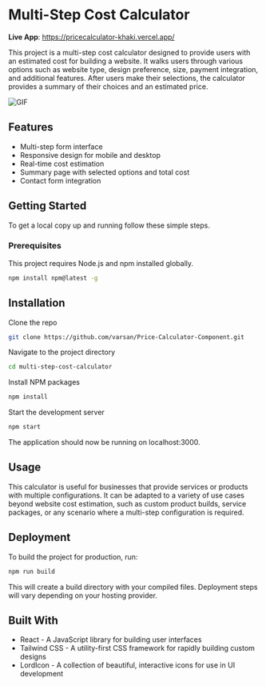# Multi-Step Cost Calculator

**Live App**: https://pricecalculator-khaki.vercel.app/

This project is a multi-step cost calculator designed to provide users with an estimated cost for building a website. It walks users through various options such as website type, design preference, size, payment integration, and additional features. After users make their selections, the calculator provides a summary of their choices and an estimated price.

![GIF](https://github.com/varsan-g/PriceCalculator/blob/master/PriceCalculatorGIF.gif)
## Features

- Multi-step form interface
- Responsive design for mobile and desktop
- Real-time cost estimation
- Summary page with selected options and total cost
- Contact form integration

## Getting Started

To get a local copy up and running follow these simple steps.

### Prerequisites

This project requires Node.js and npm installed globally.

```bash
npm install npm@latest -g
```
## Installation
Clone the repo

```bash
git clone https://github.com/varsan/Price-Calculator-Component.git
```
Navigate to the project directory
```bash
cd multi-step-cost-calculator
```
Install NPM packages
```bash
npm install
```
Start the development server
```bash
npm start
```
The application should now be running on localhost:3000.

## Usage
This calculator is useful for businesses that provide services or products with multiple configurations. It can be adapted to a variety of use cases beyond website cost estimation, such as custom product builds, service packages, or any scenario where a multi-step configuration is required.

## Deployment
To build the project for production, run:

```bash
npm run build
```
This will create a build directory with your compiled files. Deployment steps will vary depending on your hosting provider.

## Built With
* React - A JavaScript library for building user interfaces
* Tailwind CSS - A utility-first CSS framework for rapidly building custom designs
* LordIcon - A collection of beautiful, interactive icons for use in UI development
